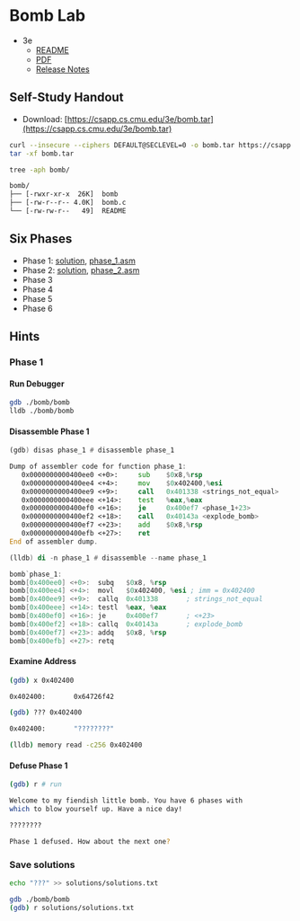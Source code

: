 # Bomb Lab

- 3e
  - [README](http://csapp.cs.cmu.edu/3e/README-bomblab)
  - [PDF](http://csapp.cs.cmu.edu/3e/bomblab.pdf)
  - [Release Notes](http://csapp.cs.cmu.edu/3e/bomblab-release.html)

## Self-Study Handout

- Download: [https://csapp.cs.cmu.edu/3e/bomb.tar](https://csapp.cs.cmu.edu/3e/bomb.tar)

```bash
curl --insecure --ciphers DEFAULT@SECLEVEL=0 -o bomb.tar https://csapp.cs.cmu.edu/3e/bomb.tar
tar -xf bomb.tar
```

```bash
tree -aph bomb/

bomb/
├── [-rwxr-xr-x  26K]  bomb
├── [-rw-r--r-- 4.0K]  bomb.c
└── [-rw-rw-r--   49]  README
```

## Six Phases

- Phase 1: [solution](solutions/phase_1.md), [phase_1.asm](phases/phase_1.asm)
- Phase 2: [solution](solutions/phase_2.md), [phase_2.asm](phases/phase_2.asm)
- Phase 3
- Phase 4
- Phase 5
- Phase 6

## Hints

### Phase 1

#### Run Debugger

```bash
gdb ./bomb/bomb
lldb ./bomb/bomb
```

#### Disassemble Phase 1

```asm
(gdb) disas phase_1 # disassemble phase_1

Dump of assembler code for function phase_1:
   0x0000000000400ee0 <+0>:     sub    $0x8,%rsp
   0x0000000000400ee4 <+4>:     mov    $0x402400,%esi
   0x0000000000400ee9 <+9>:     call   0x401338 <strings_not_equal>
   0x0000000000400eee <+14>:    test   %eax,%eax
   0x0000000000400ef0 <+16>:    je     0x400ef7 <phase_1+23>
   0x0000000000400ef2 <+18>:    call   0x40143a <explode_bomb>
   0x0000000000400ef7 <+23>:    add    $0x8,%rsp
   0x0000000000400efb <+27>:    ret
End of assembler dump.
```

```asm
(lldb) di -n phase_1 # disassemble --name phase_1

bomb`phase_1:
bomb[0x400ee0] <+0>:  subq   $0x8, %rsp
bomb[0x400ee4] <+4>:  movl   $0x402400, %esi ; imm = 0x402400
bomb[0x400ee9] <+9>:  callq  0x401338       ; strings_not_equal
bomb[0x400eee] <+14>: testl  %eax, %eax
bomb[0x400ef0] <+16>: je     0x400ef7       ; <+23>
bomb[0x400ef2] <+18>: callq  0x40143a       ; explode_bomb
bomb[0x400ef7] <+23>: addq   $0x8, %rsp
bomb[0x400efb] <+27>: retq
```

#### Examine Address

```bash
(gdb) x 0x402400

0x402400:       0x64726f42
```

```bash
(gdb) ??? 0x402400

0x402400:       "????????"
```

```bash
(lldb) memory read -c256 0x402400
```

#### Defuse Phase 1

```bash
(gdb) r # run
```

```bash
Welcome to my fiendish little bomb. You have 6 phases with
which to blow yourself up. Have a nice day!

????????

Phase 1 defused. How about the next one?
```

### Save solutions

```bash
echo "???" >> solutions/solutions.txt
```

```bash
gdb ./bomb/bomb
(gdb) r solutions/solutions.txt
```


